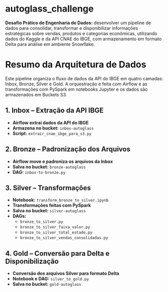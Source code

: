 # autoglass_challenge
**Desafio Prático de Engenharia de Dados:** desenvolver um pipeline de dados para consolidar, transformar e disponibilizar informações estratégicas sobre vendas, produtos e categorias econômicas, utilizando dados do Kaggle e da API CNAE do IBGE, com armazenamento em formato Delta para análise em ambiente Snowflake.

# Resumo da Arquitetura de Dados

Este pipeline organiza o fluxo de dados da API do IBGE em quatro camadas: Inbox, Bronze, Silver e Gold. A orquestração é feita com Airflow e as transformações com PySpark em notebooks Jupyter e os dados são armazenados em Buckets S3. 



## 1. Inbox – Extração da API IBGE

- **Airflow extrai dados da API do IBGE**
- **Armazena no bucket:** `inbox-autoglass`
- **Script:** `extrair_cnae_ibge_para_s3.py`


## 2. Bronze – Padronização dos Arquivos

- **Airflow move e padroniza os arquivos da Inbox**
- **Salva no bucket:** `bronze-autoglass`
- **DAG:** `inbox-to-bronze.py`


## 3. Silver – Transformações

- **Notebook:** `transform_bronze_to_silver.ipynb`
- **Transformações feitas com PySpark**
- **Salva no bucket:** `silver-autoglass`
- **DAGs:**
  - `bronze_to_silver.py`
  - `bronze_to_silver_faixa_valor.py`
  - `bronze_to_silver_total_estado.py`
  - `bronze_to_silver_vendas_consolidadas.py`


## 4. Gold – Conversão para Delta e Disponibilização

- **Conversão dos arquivos Silver para formato Delta**
- **Notebook e DAG:** `silver_to_gold.py`
- **Salva no bucket:** `gold-autoglass`


